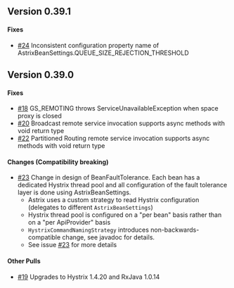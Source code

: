 ## Version 0.39.1
#### Fixes
* [#24](https://github.com/AvanzaBank/astrix/issues/24) Inconsistent configuration property name of AstrixBeanSettings.QUEUE_SIZE_REJECTION_THRESHOLD

## Version 0.39.0
#### Fixes
* [#18](https://github.com/AvanzaBank/astrix/issues/18) GS_REMOTING throws ServiceUnavailableException when space proxy is closed
* [#20](https://github.com/AvanzaBank/astrix/issues/20) Broadcast remote service invocation supports async methods with void return type
* [#22](https://github.com/AvanzaBank/astrix/issues/22) Partitioned Routing remote service invocation supports async methods with void return type

#### Changes (Compatibility breaking)
* [#23](https://github.com/AvanzaBank/astrix/issues/23) Change in design of BeanFaultTolerance. Each bean has a dedicated Hystrix thread pool and all configuration of the fault tolerance layer is done using AstrixBeanSettings.
  * Astrix uses a custom strategy to read Hystrix configuration (delegates to different `AstrixBeanSettings`)
  * Hystrix thread pool is configured on a "per bean" basis rather than on a "per ApiProvider" basis
  * `HystrixCommandNamingStrategy` introduces non-backwards-compatible change, see javadoc for details.
  * See issue [#23](https://github.com/AvanzaBank/astrix/issues/23) for more details

#### Other Pulls
* [#19](https://github.com/AvanzaBank/astrix/pull/19) Upgrades to Hystrix 1.4.20 and RxJava 1.0.14
